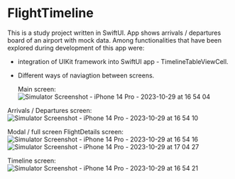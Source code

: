 # FlightTimeline

This is a study project written in SwiftUI. App shows arrivals / departures board of an airport with mock data. 
Among functionalities that have been explored during development of this app were:
- integration of UIKit framework into SwiftUI app - TimelineTableViewCell.
- Different ways of naviagtion between screens.  

  Main screen: 
   ![Simulator Screenshot - iPhone 14 Pro - 2023-10-29 at 16 54 04](https://github.com/Leralubiteklery/FlightTimeline/assets/58272000/cf93066f-87d5-4b4f-bef6-71d922a31d17)

Arrivals / Departures screen: 
  ![Simulator Screenshot - iPhone 14 Pro - 2023-10-29 at 16 54 10](https://github.com/Leralubiteklery/FlightTimeline/assets/58272000/6245757a-bac4-4893-8d21-2dc26bfc5dc1)

Modal / full screen FlightDetails screen: 
![Simulator Screenshot - iPhone 14 Pro - 2023-10-29 at 16 54 16](https://github.com/Leralubiteklery/FlightTimeline/assets/58272000/efde9447-746e-4434-97a9-cf893e5c12c0)![Simulator Screenshot - iPhone 14 Pro - 2023-10-29 at 17 04 27](https://github.com/Leralubiteklery/FlightTimeline/assets/58272000/4472ff8f-6451-4002-9978-cd19d4ac0e94)

Timeline screen:
![Simulator Screenshot - iPhone 14 Pro - 2023-10-29 at 16 54 21](https://github.com/Leralubiteklery/FlightTimeline/assets/58272000/f6a11cba-e661-4480-b7fb-81e9e9eebd14)

